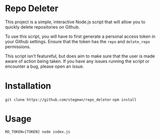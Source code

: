 # Repo Deleter

This project is a simple, interactive Node.js script that will allow you to quickly delete
repositories on Github.

To use this script, you will have to first generate a personal access token in your Github settings.
Ensure that the token has the `repo` and `delete_repo` permissions.

This script isn't featureful, but does aim to make sure that the user is made aware of action being
taken. If you have any issues running the script or encounter a bug, please open an issue.

# Installation

`git clone https://github.com/stegman/repo_deleter`
`npm install`

# Usage
`RD_TOKEN=[TOKEN] node index.js`
